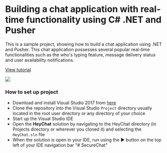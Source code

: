 # Building a chat application with real-time functionality using C# .NET and Pusher

This is a sample project, showing how to build a chat application using .NET and Pusher. This chat application possesses several popular real-time functionalities such as the who's typing feature, message delivery status and user availability notifications.

[View tutorial](https://pusher.com/tutorials/chat-aspnet)

![](https://www.dropbox.com/s/prt40qm8ukylvxa/Chat-Message-using-net.gif?raw=1)

### How to set up project

* Download and install Visual Studio 2017 from [here](https://www.visualstudio.com/downloads/)
* Clone the repository into the Visual Studio `Project` directory usually located in the root user directory or any directory of your choice
* Start up the Visual Studio IDE
* Open the **HeyChat** solution by navigating to the HeyChat directory (in Projects directory or wherever you cloned it) and selecting the `HeyChat.sln` file
* When the solution is open in your IDE, run using the ▶ button on the top left of your IDE navigation bar
"# SecureChat" 
